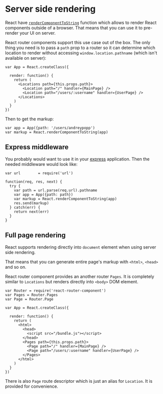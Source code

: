 # Server side rendering

React have [`renderComponentToString`][render-component-to-string] function
which allows to render React components outside of a browser. That means that
you can use it to pre-render your UI on server.

React router components support this use case out of the box. The only thing you
need is to pass a `path` prop to a router so it can determine which location to
render without accessing `window.location.pathname` (which isn't available on
server):

    var App = React.createClass({

      render: function() {
        return (
          <Locations path={this.props.path}>
            <Location path="/" handler={MainPage} />
            <Location path="/users/:username" handler={UserPage} />
          </Locations>
        )
      }
    })

Then to get the markup:

    var app = App({path: '/users/andreypopp')
    var markup = React.renderComponentToString(app)

## Express middleware

You probably would want to use it in your [express][] application. Then the
needed middleware would look like:

    var url        = require('url')

    function(req, res, next) {
      try {
        var path = url.parse(req.url).pathname
        var app = App({path: path})
        var markup = React.renderComponentToString(app)
        res.send(markup)
      } catch(err) {
        return next(err)
      }
    }

## Full page rendering

React supports rendering directly into `document` element when using server side
rendering.

That means that you can generate entire page's markup with `<html>`, `<head>`
and so on.

React router component provides an another router `Pages`. It is completely
similar to `Locations` but renders directly into `<body>` DOM element.

    var Router = require('react-router-component')
    var Pages = Router.Pages
    var Page = Router.Page

    var App = React.createClass({

      render: function() {
        return (
          <html>
            <head>
              <script src="/bundle.js"></script>
            </head>
            <Pages path={this.props.path}>
              <Page path="/" handler={MainPage} />
              <Page path="/users/:username" handler={UserPage} />
            </Pages>
          </html>
        )
      }
    })

There is also `Page` route descriptor which is just an alias for `Location`. It
is provided for convenience.

[render-component-to-string]: http://facebook.github.io/react/docs/top-level-api.html#react.rendercomponenttostring
[express]: http://expressjs.com
